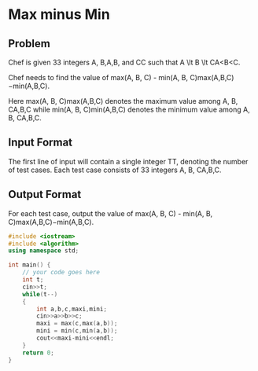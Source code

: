 # Max minus Min
## Problem
Chef is given 33 integers A, B,A,B, and CC such that A \lt B \lt CA<B<C.

Chef needs to find the value of max(A, B, C) - min(A, B, C)max(A,B,C)−min(A,B,C).

Here max(A, B, C)max(A,B,C) denotes the maximum value among A, B, CA,B,C while min(A, B, C)min(A,B,C) denotes the minimum value among A, B, CA,B,C.

## Input Format
The first line of input will contain a single integer TT, denoting the number of test cases.
Each test case consists of 33 integers A, B, CA,B,C.
## Output Format
For each test case, output the value of max(A, B, C) - min(A, B, C)max(A,B,C)−min(A,B,C).
```cpp
#include <iostream>
#include <algorithm>
using namespace std;

int main() {
	// your code goes here
	int t;
	cin>>t;
	while(t--)
	{
	    int a,b,c,maxi,mini;
	    cin>>a>>b>>c;
	    maxi = max(c,max(a,b));
	    mini = min(c,min(a,b));
	    cout<<maxi-mini<<endl;
	}
	return 0;
}
```